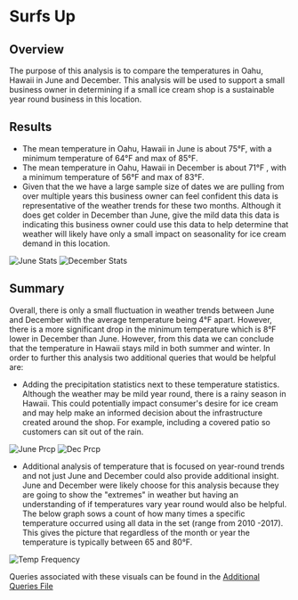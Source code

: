 # Surfs Up

## Overview
The purpose of this analysis is to compare the temperatures in Oahu, Hawaii in June and December. This analysis will be used to support a small business owner in determining if a small ice cream shop is a sustainable year round business in this location. 

## Results
* The mean temperature in Oahu, Hawaii in June is about 75°F, with a minimum temperature of 64°F and max of 85°F. 
* The mean temperature in Oahu, Hawaii in December is about 71°F , with a minimum temperature of 56°F and max of 83°F. 
* Given that the we have a large sample size of dates we are pulling from over multiple years this business owner can feel confident this data is representative of the weather trends for these two months. Although it does get colder in December than June, give the mild data this data is indicating this business owner could use this data to help determine that weather will likely have only a small impact on seasonality for ice cream demand in this location. 


![June Stats](https://user-images.githubusercontent.com/91712554/145689921-29407225-e27c-40ba-b94b-32a2d7d3c289.png)  ![December Stats](https://user-images.githubusercontent.com/91712554/145689924-b886a464-2b77-4135-a54e-c76028b271bf.png)


## Summary 
Overall, there is only a small fluctuation in weather trends between June and December with the average temperature being 4°F apart. However, there is a more significant drop in the minimum temperature which is 8°F lower in December than June. However, from this data we can conclude that the temperature in Hawaii stays mild in both summer and winter. In order to further this analysis two additional queries that would be helpful are:
* Adding the precipitation statistics next to these temperature statistics. Although the weather may be mild year round, there is a rainy season in Hawaii. This could potentially impact consumer's desire for ice cream and may help make an informed decision about the infrastructure created around the shop. For example, including a covered patio so customers can sit out of the rain. 

![June Prcp](https://user-images.githubusercontent.com/91712554/145689935-063ac7db-f049-4f33-ab9c-109a256e8acf.png)   ![Dec Prcp](https://user-images.githubusercontent.com/91712554/145689936-85e84e95-4da9-4632-97fc-3602105cdd70.png)

* Additional analysis of temperature that is focused on year-round trends and not just June and December could also provide additional insight. June and December were likely choose for this analysis because they are going to show the "extremes" in weather but having an understanding of if temperatures vary year round would also be helpful. The below graph sows a count of how many times a specific temperature occurred using all data in the set (range from 2010 -2017). This gives the picture that regardless of the month or year the temperature is typically between 65 and 80°F. 

![Temp Frequency](https://user-images.githubusercontent.com/91712554/145689944-c4d07825-ed3b-4b5c-9546-cb172eab67aa.png)

Queries associated with these visuals can be found in the [Additional Queries File](https://github.com/pbthompson92/surfs_up/blob/main/Additional_Queries.ipynb)
